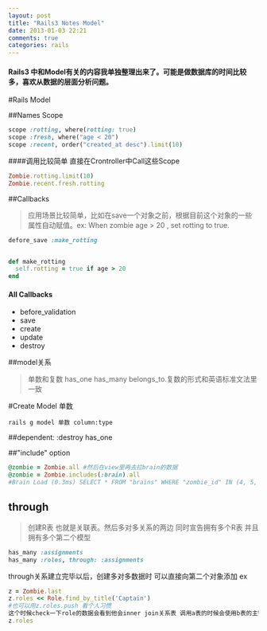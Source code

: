 ```yaml
---
layout: post
title: "Rails3 Notes Model"
date: 2013-01-03 22:21
comments: true
categories: rails
---
```


#### Rails3 中和Model有关的内容我单独整理出来了。可能是做数据库的时间比较多，喜欢从数据的层面分析问题。

<!-- more -->

#Rails Model

##Names Scope

``` ruby
scope :rotting, where(rotting: true)
scope :fresh, where("age < 20")
scope :recent, order("created_at desc").limit(10)
```
####调用比较简单 直接在Crontroller中Call这些Scope

``` ruby
Zombie.rotting.limit(10)
Zombie.recent.fresh.rotting
```

##Callbacks

>应用场景比较简单，比如在save一个对象之前，根据目前这个对象的一些属性自动赋值。ex: When zombie age > 20 , set rotting to true.

``` ruby
defore_save :make_rotting


def make_rotting
  self.rotting = true if age > 20
end

```

#### All Callbacks
* before_validation
* save
* create
* update
* destroy

##model关系
>单数和复数 has_one has_many belongs_to.复数的形式和英语标准文法里一致

#Create Model 单数

`rails g model 单数 column:type`

##dependent: :destroy
has_one 

##"include" option
``` ruby
@zombie = Zombie.all #然后在view里再去拉brain的数据 
@zombie = Zombie.includes(:brain).all
#Brain Load (0.3ms) SELECT * FROM "brains" WHERE "zombie_id" IN (4, 5, 6, 7)
```

## through
>创建R表 也就是关联表。然后多对多关系的两边 同时宣告拥有多个R表 并且拥有多个第二个模型

``` ruby
has_many :assignments
has_many :roles, through: :assignments
```
through关系建立完毕以后，创建多对多数据时 可以直接向第二个对象添加 ex

``` ruby
z = Zombie.last
z.roles << Role.find_by_title('Captain')
#也可以用z.roles.push 看个人习惯
这个时候check一下role的数据会看到他会inner join关系表 调用a表的时候会使用b表的主键
z.roles
```



